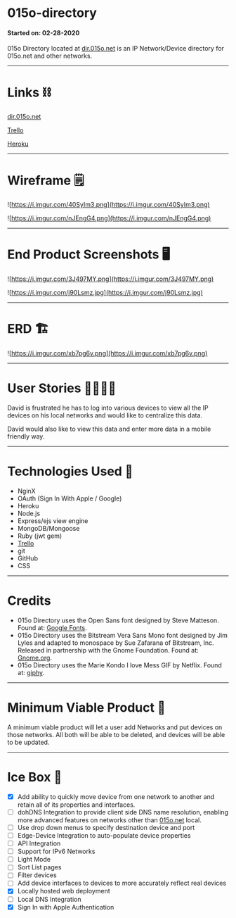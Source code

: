 # 015o-directory
#### Started on: 02-28-2020

015o Directory located at [dir.015o.net](http://dir.015o.net) is an IP Network/Device directory for 015o.net and other networks.

---

# Links ⛓

[dir.015o.net](https://dir.015o.net/)

[Trello](https://trello.com/b/de9phg99/015odirectory)

[Heroku](https://zero15odirectory.herokuapp.com/)

---

# Wireframe 🗒

![https://i.imgur.com/40SyIm3.png](https://i.imgur.com/40SyIm3.png)

![https://i.imgur.com/nJEngG4.png](https://i.imgur.com/nJEngG4.png)

---

# End Product Screenshots 🖥

![https://i.imgur.com/3J497MY.png](https://i.imgur.com/3J497MY.png)

![https://i.imgur.com/j90Lsmz.jpg](https://i.imgur.com/j90Lsmz.jpg)

---

# ERD 🏗

![https://i.imgur.com/xb7pg6v.png](https://i.imgur.com/xb7pg6v.png)

---

# User Stories 👩‍💻👨‍💻

David is frustrated he has to log into various devices to view all the IP devices on his local networks and would like to centralize this data.

David would also like to view this data and enter more data in a mobile friendly way. 

---

# Technologies Used 💾

- NginX
- OAuth (Sign In With Apple / Google)
- Heroku
- Node.js
- Express/ejs view engine
- MongoDB/Mongoose
- Ruby (jwt gem)
- [Trello](https://trello.com/b/de9phg99/015odirectory)
- git
- GitHub
- CSS

---

# Credits

- 015o Directory uses the Open Sans font designed by Steve Matteson. Found at: [Google Fonts](https://fonts.google.com/specimen/Open+Sans).
- 015o Directory uses the Bitstream Vera Sans Mono font designed by Jim Lyles and adapted to monospace by Sue Zafarana of Bitstream, Inc. Released in partnership with the Gnome Foundation. Found at: [Gnome.org](https://www.gnome.org/fonts/).
- 015o Directory uses the Marie Kondo I love Mess GIF by Netflix. Found at: [giphy](https://media3.giphy.com/media/fCUCbWXe9JONVsJSUd/giphy.gif?cid=4d1e4f291a1703b7ed878413ce4a923c981d1a9f973b3972&rid=giphy.gif).

---

# Minimum Viable Product 🎯

A minimum viable product will let a user add Networks and put devices on those networks. All both will be able to be deleted, and devices will be able to be updated. 

---

# Ice Box 🧊

- [x]  Add ability to quickly move device from one network to another and retain all of its properties and interfaces.
- [ ]  dohDNS Integration to provide client side DNS name resolution, enabling more advanced features on networks other than [015o.net](http://015o.net) local.
- [ ]  Use drop down menus to specify destination device and port
- [ ]  Edge-Device Integration to auto-populate device properties
- [ ]  API Integration
- [ ]  Support for IPv6 Networks
- [ ]  Light Mode
- [ ]  Sort List pages
- [ ]  Filter devices
- [ ]  Add device interfaces to devices to more accurately reflect real devices
- [x]  Locally hosted web deployment
- [ ]  Local DNS Integration
- [x]  Sign In with Apple Authentication
